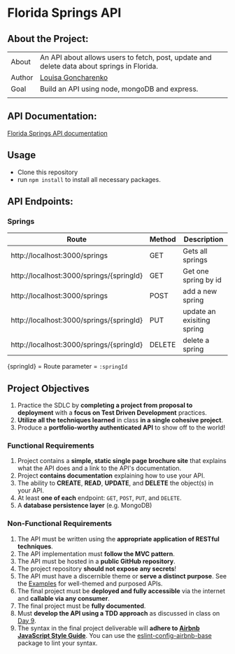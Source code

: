 # Florida Springs API


## About the Project:

|       |                                                                                                                                                                                                     |
| ----- | --------------------------------------------------------------------------------------------------------------------------------------------------------------------------------------------------- |
| About | An API about allows users to fetch, post, update and delete data about springs  in Florida.                                                                           |
| Author  | [Louisa Goncharenko](https://github.com/lougoncharenko) |
| Goal  | Build an API using node, mongoDB and express.                                                                                            |
|       |                                                                                                                                                                                                     |

## API Documentation:
[Florida Springs API documentation]()

## Usage
- Clone this repository
- run `npm install` to install all necessary packages.


## API Endpoints:

### Springs

| Route | Method | Description |
| ----------- | ----------- | ----------- |
|http://localhost:3000/springs |GET | Gets all springs |
|http://localhost:3000/springs/{springId} |GET | Get one spring by id|
|http://localhost:3000/springs | POST | add a new spring |
|http://localhost:3000/springs/{springId}| PUT | update an exisiting spring|
|http://localhost:3000/springs/{springId} | DELETE | delete a spring |

{springId} = Route parameter = `:springId`



## Project Objectives 
1. Practice the SDLC by **completing a project from proposal to deployment** with a **focus on Test Driven Development** practices.
2. **Utilize all the techniques learned** in class **in a single cohesive project**.
3. Produce a **portfolio-worthy authenticated API** to show off to the world!

### Functional Requirements

1. Project contains a **simple, static single page brochure site** that explains what the API does and a link to the API's documentation.
1. Project **contains documentation** explaining how to use your API.
1. The ability to **CREATE**, **READ**, **UPDATE**, and **DELETE** the object(s) in your API.
1. At least **one of each** endpoint: `GET`, `POST`, `PUT`, and `DELETE`.
1. A **database persistence layer** (e.g. MongoDB)

### Non-Functional Requirements

1. The API must be written using the **appropriate application of RESTful techniques**.
1. The API implementation must **follow the MVC pattern**.
1. The API must be hosted in a **public GitHub repository**.
1. The project repository **should not expose any secrets**!
1. The API must have a discernible theme or **serve a distinct purpose**. See the [Examples](#Example-APIs) for well-themed and purposed APIs.
1. The final project must be **deployed and fully accessible** via the internet and **callable via any consumer**.
1. The final project must be **fully documented**.
1. Must **develop the API using a TDD approach** as discussed in class on [Day 9](Lessons/Lesson09.md).
1. The syntax in the final project deliverable will **adhere to [Airbnb JavaScript Style Guide](https://github.com/airbnb/javascript)**. You can use the [eslint-config-airbnb-base](https://www.npmjs.com/package/eslint-config-airbnb-base) package to lint your syntax.

